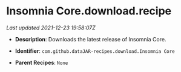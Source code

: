 # Insomnia Core.download.recipe

_Last updated 2021-12-23 19:58:07Z_

- **Description**: Downloads the latest release of Insomnia Core.

- **Identifier**: `com.github.dataJAR-recipes.download.Insomnia Core`

- **Parent Recipes**: `None`